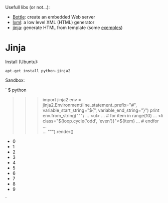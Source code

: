 Usefull libs (or not...):

* [Bottle](http://bottlepy.org/docs/dev/): create an embedded Web server
* [lxml](http://lxml.de/lxmlhtml.html): a low level XML (HTML) generator
* [jinja](http://jinja.pocoo.org/docs/): generate HTML from template (some [exemples](https://github.com/mitsuhiko/jinja2/tree/master/examples))

# Jinja

Install (Ubuntu):

`apt-get install python-jinja2`

Sandbox:

`
$ python
>>> import jinja2
>>> env = jinja2.Environment(line_statement_prefix="#", variable_start_string="${", variable_end_string="}")
>>> print env.from_string("""\
... <ul>
... # for item in range(10)
...     <li class="${loop.cycle('odd', 'even')}">${item}</li>
... # endfor
... </ul>\
... """).render()
<ul>
    <li class="odd">0</li>
    <li class="even">1</li>
    <li class="odd">2</li>
    <li class="even">3</li>
    <li class="odd">4</li>
    <li class="even">5</li>
    <li class="odd">6</li>
    <li class="even">7</li>
    <li class="odd">8</li>
    <li class="even">9</li>
</ul>
`



